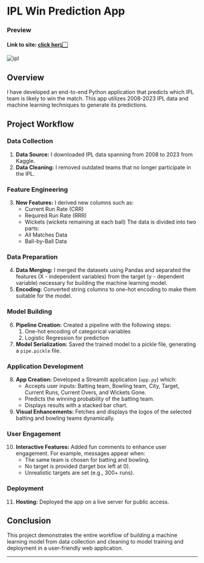 # IPL Win Prediction App
### Preview 
#### Link to site: [click her👆🏻](https://ipl-win-prediction-76g3.onrender.com/) 
![ipl](https://github.com/jyotirmaya16/IPL_Win_Prediction/assets/146333462/23e7eec2-2e8d-4feb-8c0c-74cea5e4b916)
## Overview
I have developed an end-to-end Python application that predicts which IPL team is likely to win the match. This app utilizes 2008-2023 IPL data and machine learning techniques to generate its predictions.

## Project Workflow

### Data Collection
1. **Data Source:** I downloaded IPL data spanning from 2008 to 2023 from Kaggle.
2. **Data Cleaning:** I removed outdated teams that no longer participate in the IPL.

### Feature Engineering
3. **New Features:** I derived new columns such as:
    - Current Run Rate (CRR)
    - Required Run Rate (RRR)
    - Wickets (wickets remaining at each ball)
   The data is divided into two parts:
    - All Matches Data
    - Ball-by-Ball Data

### Data Preparation
4. **Data Merging:** I merged the datasets using Pandas and separated the features (X - independent variables) from the target (y - dependent variable) necessary for building the machine learning model.
5. **Encoding:** Converted string columns to one-hot encoding to make them suitable for the model.

### Model Building
6. **Pipeline Creation:** Created a pipeline with the following steps:
    1. One-hot encoding of categorical variables
    2. Logistic Regression for prediction
7. **Model Serialization:** Saved the trained model to a pickle file, generating a `pipe.pickle` file.

### Application Development
8. **App Creation:** Developed a Streamlit application (`app.py`) which:
    - Accepts user inputs: Batting team, Bowling team, City, Target, Current Runs, Current Overs, and Wickets Gone.
    - Predicts the winning probability of the batting team.
    - Displays results with a stacked bar chart.
9. **Visual Enhancements:** Fetches and displays the logos of the selected batting and bowling teams dynamically.

### User Engagement
10. **Interactive Features:** Added fun comments to enhance user engagement. For example, messages appear when:
    - The same team is chosen for batting and bowling.
    - No target is provided (target box left at 0).
    - Unrealistic targets are set (e.g., 300+ runs).

### Deployment
11. **Hosting:** Deployed the app on a live server for public access.

## Conclusion
This project demonstrates the entire workflow of building a machine learning model from data collection and cleaning to model training and deployment in a user-friendly web application.

---
